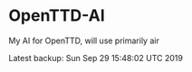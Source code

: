 # OpenTTD-AI
My AI for OpenTTD, will use primarily air

Latest backup: Sun Sep 29 15:48:02 UTC 2019
